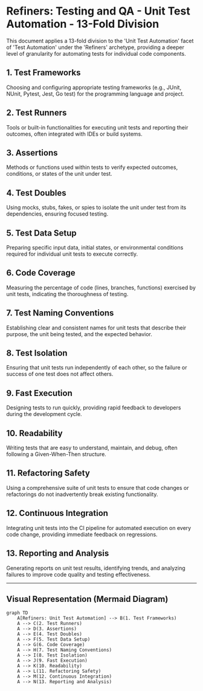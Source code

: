 # Refiners: Testing and QA - Unit Test Automation - 13-Fold Division

This document applies a 13-fold division to the 'Unit Test Automation' facet of 'Test Automation' under the 'Refiners' archetype, providing a deeper level of granularity for automating tests for individual code components.

## 1. Test Frameworks

Choosing and configuring appropriate testing frameworks (e.g., JUnit, NUnit, Pytest, Jest, Go test) for the programming language and project.

## 2. Test Runners

Tools or built-in functionalities for executing unit tests and reporting their outcomes, often integrated with IDEs or build systems.

## 3. Assertions

Methods or functions used within tests to verify expected outcomes, conditions, or states of the unit under test.

## 4. Test Doubles

Using mocks, stubs, fakes, or spies to isolate the unit under test from its dependencies, ensuring focused testing.

## 5. Test Data Setup

Preparing specific input data, initial states, or environmental conditions required for individual unit tests to execute correctly.

## 6. Code Coverage

Measuring the percentage of code (lines, branches, functions) exercised by unit tests, indicating the thoroughness of testing.

## 7. Test Naming Conventions

Establishing clear and consistent names for unit tests that describe their purpose, the unit being tested, and the expected behavior.

## 8. Test Isolation

Ensuring that unit tests run independently of each other, so the failure or success of one test does not affect others.

## 9. Fast Execution

Designing tests to run quickly, providing rapid feedback to developers during the development cycle.

## 10. Readability

Writing tests that are easy to understand, maintain, and debug, often following a Given-When-Then structure.

## 11. Refactoring Safety

Using a comprehensive suite of unit tests to ensure that code changes or refactorings do not inadvertently break existing functionality.

## 12. Continuous Integration

Integrating unit tests into the CI pipeline for automated execution on every code change, providing immediate feedback on regressions.

## 13. Reporting and Analysis

Generating reports on unit test results, identifying trends, and analyzing failures to improve code quality and testing effectiveness.

---

## Visual Representation (Mermaid Diagram)

```mermaid
graph TD
    A[Refiners: Unit Test Automation] --> B(1. Test Frameworks)
    A --> C(2. Test Runners)
    A --> D(3. Assertions)
    A --> E(4. Test Doubles)
    A --> F(5. Test Data Setup)
    A --> G(6. Code Coverage)
    A --> H(7. Test Naming Conventions)
    A --> I(8. Test Isolation)
    A --> J(9. Fast Execution)
    A --> K(10. Readability)
    A --> L(11. Refactoring Safety)
    A --> M(12. Continuous Integration)
    A --> N(13. Reporting and Analysis)
```
